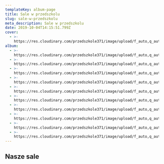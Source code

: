 ```yaml
---
templateKey: album-page
title: Sale w przedszkolu
slug: sale-w-przedszkolu
meta_description: Sale w przedszkolu
date: 2019-10-04T14:15:51.799Z
cover:
  - >-
    https://res.cloudinary.com/przedszkole371/image/upload/f_auto,q_auto/c_fill,w_1200/v1570198519/Zdj%C4%99cia%20przedszkola/Sale/DSC00058_resize_zq68gm.jpg
album:
  - >-
    https://res.cloudinary.com/przedszkole371/image/upload/f_auto,q_auto/c_fill,w_1200/v1570198520/Zdj%C4%99cia%20przedszkola/Sale/DSC00069_resize_il2zg8.jpg
  - >-
    https://res.cloudinary.com/przedszkole371/image/upload/f_auto,q_auto/c_fill,w_1200/v1570198519/Zdj%C4%99cia%20przedszkola/Sale/DSC00076_resize_oldpup.jpg
  - >-
    https://res.cloudinary.com/przedszkole371/image/upload/f_auto,q_auto/c_fill,w_1200/v1570198519/Zdj%C4%99cia%20przedszkola/Sale/DSC00067_resize_yazyai.jpg
  - >-
    https://res.cloudinary.com/przedszkole371/image/upload/f_auto,q_auto/c_fill,w_1200/v1570198519/Zdj%C4%99cia%20przedszkola/Sale/DSC00071_resize_uypf00.jpg
  - >-
    https://res.cloudinary.com/przedszkole371/image/upload/f_auto,q_auto/c_fill,w_1200/v1570198519/Zdj%C4%99cia%20przedszkola/Sale/DSC00058_resize_zq68gm.jpg
  - >-
    https://res.cloudinary.com/przedszkole371/image/upload/f_auto,q_auto/c_fill,w_1200/v1570198519/Zdj%C4%99cia%20przedszkola/Sale/DSC00062_resize_tnu9em.jpg
  - >-
    https://res.cloudinary.com/przedszkole371/image/upload/f_auto,q_auto/c_fill,w_1200/v1570198519/Zdj%C4%99cia%20przedszkola/Sale/DSC00065_resize_ojlad8.jpg
  - >-
    https://res.cloudinary.com/przedszkole371/image/upload/f_auto,q_auto/c_fill,w_1200/v1570198519/Zdj%C4%99cia%20przedszkola/Sale/DSC00055_resize_nidrli.jpg
  - >-
    https://res.cloudinary.com/przedszkole371/image/upload/f_auto,q_auto/c_fill,w_1200/v1570198518/Zdj%C4%99cia%20przedszkola/Sale/DSC00050_resize_k8zm4r.jpg
  - >-
    https://res.cloudinary.com/przedszkole371/image/upload/f_auto,q_auto/c_fill,w_1200/v1570198518/Zdj%C4%99cia%20przedszkola/Sale/DSC00061_resize_vgprec.jpg
---
```

## Nasze sale
